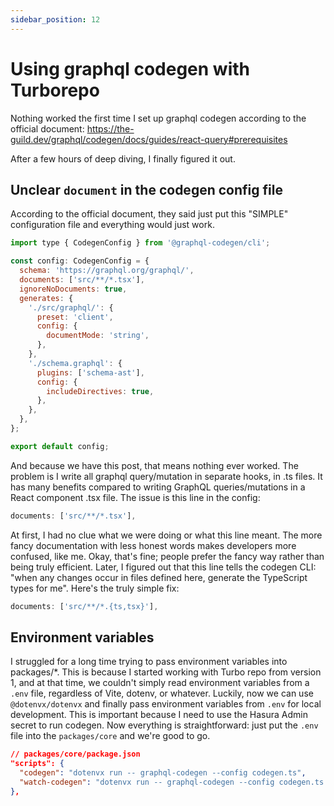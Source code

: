 ```yaml
---
sidebar_position: 12
---
```


# Using graphql codegen with Turborepo

Nothing worked the first time I set up graphql codegen according to the official document: https://the-guild.dev/graphql/codegen/docs/guides/react-query#prerequisites

After a few hours of deep diving, I finally figured it out.

## Unclear `document` in the codegen config file

According to the official document, they said just put this "SIMPLE" configuration file and everything would just work.

```javascript
import type { CodegenConfig } from '@graphql-codegen/cli';

const config: CodegenConfig = {
  schema: 'https://graphql.org/graphql/',
  documents: ['src/**/*.tsx'],
  ignoreNoDocuments: true,
  generates: {
    './src/graphql/': {
      preset: 'client',
      config: {
        documentMode: 'string',
      },
    },
    './schema.graphql': {
      plugins: ['schema-ast'],
      config: {
        includeDirectives: true,
      },
    },
  },
};

export default config;
```

And because we have this post, that means nothing ever worked. The problem is I write all graphql query/mutation in separate hooks, in .ts files. It has many benefits compared to writing GraphQL queries/mutations in a React component .tsx file. The issue is this line in the config:

```javascript
documents: ['src/**/*.tsx'],
```

At first, I had no clue what we were doing or what this line meant. The more fancy documentation with less honest words makes developers more confused, like me. Okay, that's fine; people prefer the fancy way rather than being truly efficient. Later, I figured out that this line tells the codegen CLI: "when any changes occur in files defined here, generate the TypeScript types for me". Here's the truly simple fix:

```javascript
documents: ['src/**/*.{ts,tsx}'],
```

## Environment variables

I struggled for a long time trying to pass environment variables into packages/\*. This is because I started working with Turbo repo from version 1, and at that time, we couldn't simply read environment variables from a `.env` file, regardless of Vite, dotenv, or whatever.
Luckily, now we can use `@dotenvx/dotenvx` and finally pass environment variables from `.env` for local development. This is important because I need to use the Hasura Admin secret to run codegen.
Now everything is straightforward: just put the `.env` file into the `packages/core` and we're good to go.

```json
// packages/core/package.json
"scripts": {
  "codegen": "dotenvx run -- graphql-codegen --config codegen.ts",
  "watch-codegen": "dotenvx run -- graphql-codegen --config codegen.ts --watch",
},
```
